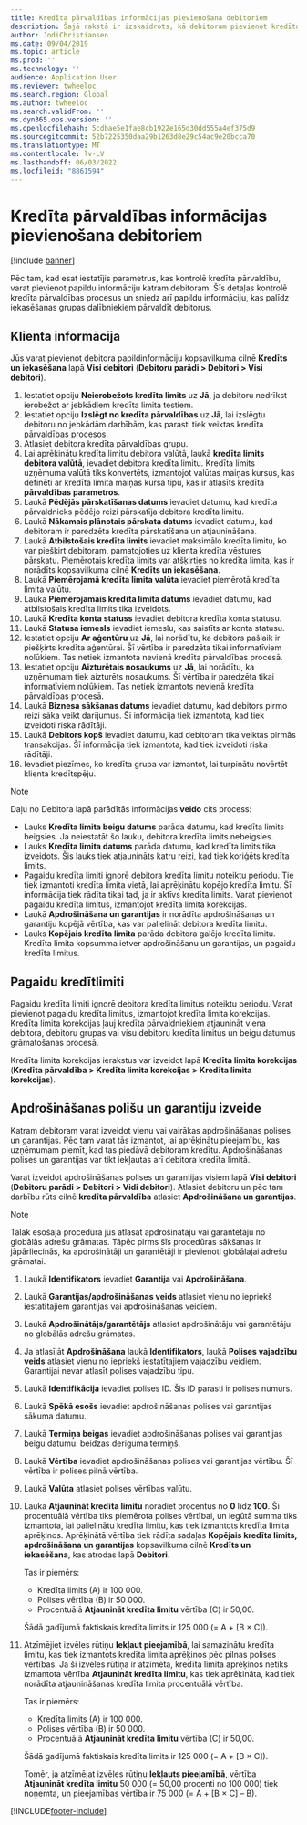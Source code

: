 ```yaml
---
title: Kredīta pārvaldības informācijas pievienošana debitoriem
description: Šajā rakstā ir izskaidrots, kā debitoram pievienot kredīta pārvaldības informāciju.
author: JodiChristiansen
ms.date: 09/04/2019
ms.topic: article
ms.prod: ''
ms.technology: ''
audience: Application User
ms.reviewer: twheeloc
ms.search.region: Global
ms.author: twheeloc
ms.search.validFrom: ''
ms.dyn365.ops.version: ''
ms.openlocfilehash: 5cdbae5e1fae8cb1922e165d30dd555a4ef375d9
ms.sourcegitcommit: 52b7225350daa29b1263d8e29c54ac9e20bcca70
ms.translationtype: MT
ms.contentlocale: lv-LV
ms.lasthandoff: 06/03/2022
ms.locfileid: "8861594"
---
```

# <a name="add-credit-management-information-for-customers"></a>Kredīta pārvaldības informācijas pievienošana debitoriem

[!include [banner](../includes/banner.md)]

Pēc tam, kad esat iestatījis parametrus, kas kontrolē kredīta pārvaldību, varat pievienot papildu informāciju katram debitoram. Šīs detaļas kontrolē kredīta pārvaldības procesus un sniedz arī papildu informāciju, kas palīdz iekasēšanas grupas dalībniekiem pārvaldīt debitorus.

## <a name="customer-information"></a>Klienta informācija

Jūs varat pievienot debitora papildinformāciju kopsavilkuma cilnē **Kredīts un iekasēšana** lapā **Visi debitori** (**Debitoru parādi \> Debitori \> Visi debitori**).

1. Iestatiet opciju **Neierobežots kredīta limits** uz **Jā**, ja debitoru nedrīkst ierobežot ar jebkādiem kredīta limita testiem.
2. Iestatiet opciju **Izslēgt no kredīta pārvaldības** uz **Jā**, lai izslēgtu debitoru no jebkādām darbībām, kas parasti tiek veiktas kredīta pārvaldības procesos.
3. Atlasiet debitora kredīta pārvaldības grupu.
4. Lai aprēķinātu kredīta limitu debitora valūtā, laukā **kredīta limits debitora valūtā**, ievadiet debitora kredīta limitu. Kredīta limits uzņēmuma valūtā tiks konvertēts, izmantojot valūtas maiņas kursus, kas definēti ar kredīta limita maiņas kursa tipu, kas ir atlasīts kredīta **pārvaldības parametros**.
5. Laukā **Pēdējās pārskatīšanas datums** ievadiet datumu, kad kredīta pārvaldnieks pēdējo reizi pārskatīja debitora kredīta limitu.
6. Laukā **Nākamais plānotais pārskata datums** ievadiet datumu, kad debitoram ir paredzēta kredīta pārskatīšana un atjaunināšana.
7. Laukā **Atbilstošais kredīta limits** ievadiet maksimālo kredīta limitu, ko var piešķirt debitoram, pamatojoties uz klienta kredīta vēstures pārskatu. Piemērotais kredīta limits var atšķirties no kredīta limita, kas ir norādīts kopsavilkuma cilnē **Kredīts un iekasēšana**.
8. Laukā **Piemērojamā kredīta limita valūta** ievadiet piemērotā kredīta limita valūtu.
9. Laukā **Piemērojamais kredīta limita datums** ievadiet datumu, kad atbilstošais kredīta limits tika izveidots.
10. Laukā **Kredīta konta statuss** ievadiet debitora kredīta konta statusu.
11. Laukā **Statusa iemesls** ievadiet iemeslu, kas saistīts ar konta statusu.
12. Iestatiet opciju **Ar aģentūru** uz **Jā**, lai norādītu, ka debitors pašlaik ir piešķirts kredīta aģentūrai. Šī vērtība ir paredzēta tikai informatīviem nolūkiem. Tas netiek izmantota nevienā kredīta pārvaldības procesā.
13. Iestatiet opciju **Aizturētais nosaukums** uz **Jā**, lai norādītu, ka uzņēmumam tiek aizturēts nosaukums. Šī vērtība ir paredzēta tikai informatīviem nolūkiem. Tas netiek izmantots nevienā kredīta pārvaldības procesā.
14. Laukā **Biznesa sākšanas datums** ievadiet datumu, kad debitors pirmo reizi sāka veikt darījumus. Šī informācija tiek izmantota, kad tiek izveidoti riska rādītāji.
15. Laukā **Debitors kopš** ievadiet datumu, kad debitoram tika veiktas pirmās transakcijas. Šī informācija tiek izmantota, kad tiek izveidoti riska rādītāji.
16. Ievadiet piezīmes, ko kredīta grupa var izmantot, lai turpinātu novērtēt klienta kredītspēju.

> [!Note] 
> Daļu no Debitora lapā parādītās informācijas **veido** cits process:

- Lauks **Kredīta limita beigu datums** parāda datumu, kad kredīta limits beigsies. Ja neiestatāt šo lauku, debitora kredīta limits nebeigsies.
- Lauks **Kredīta limita datums** parāda datumu, kad kredīta limits tika izveidots. Šis lauks tiek atjaunināts katru reizi, kad tiek koriģēts kredīta limits.
- Pagaidu kredīta limiti ignorē debitora kredīta limitu noteiktu periodu. Tie tiek izmantoti kredīta limita vietā, lai aprēķinātu kopējo kredīta limitu. Šī informācija tiek rādīta tikai tad, ja ir aktīvs kredīta limits. Varat pievienot pagaidu kredīta limitus, izmantojot kredīta limita korekcijas.
- Laukā **Apdrošināšana un garantijas** ir norādīta apdrošināšanas un garantiju kopējā vērtība, kas var palielināt debitora kredīta limitu.
- Lauks **Kopējais kredīta limita** parāda debitora galējo kredīta limitu. Kredīta limita kopsumma ietver apdrošināšanu un garantijas, un pagaidu kredīta limitus.

## <a name="temporary-credit-limits"></a>Pagaidu kredītlimiti

Pagaidu kredīta limiti ignorē debitora kredīta limitus noteiktu periodu. Varat pievienot pagaidu kredīta limitus, izmantojot kredīta limita korekcijas. Kredīta limita korekcijas ļauj kredīta pārvaldniekiem atjaunināt viena debitora, debitoru grupas vai visu debitoru kredīta limitus un beigu datumus grāmatošanas procesā.

Kredīta limita korekcijas ierakstus var izveidot lapā **Kredīta limita korekcijas** (**Kredīta pārvaldība \> Kredīta limita korekcijas \> Kredīta limita korekcijas**).

## <a name="create-insurance-policies-and-guarantees"></a>Apdrošināšanas polišu un garantiju izveide

Katram debitoram varat izveidot vienu vai vairākas apdrošināšanas polises un garantijas. Pēc tam varat tās izmantot, lai aprēķinātu pieejamību, kas uzņēmumam piemīt, kad tas piedāvā debitoram kredītu. Apdrošināšanas polises un garantijas var tikt iekļautas arī debitora kredīta limitā.

Varat izveidot apdrošināšanas polises un garantijas visiem lapā **Visi debitori** (**Debitoru parādi \> Debitori \> Vidi debitori**). Atlasiet debitoru un pēc tam darbību rūts cilnē **kredīta pārvaldība** atlasiet **Apdrošināšana un garantijas**.

> [!NOTE]
> Tālāk esošajā procedūrā jūs atlasāt apdrošinātāju vai garantētāju no globālās adrešu grāmatas. Tāpēc pirms šīs procedūras sākšanas ir jāpārliecinās, ka apdrošinātāji un garantētāji ir pievienoti globālajai adrešu grāmatai.

1. Laukā **Identifikators** ievadiet **Garantija** vai **Apdrošināšana**.
2. Laukā **Garantijas/apdrošināšanas veids** atlasiet vienu no iepriekš iestatītajiem garantijas vai apdrošināšanas veidiem.
3. Laukā **Apdrošinātājs/garantētājs** atlasiet apdrošinātāju vai garantētāju no globālās adrešu grāmatas. 
4. Ja atlasījāt **Apdrošināšana** laukā **Identifikators**, laukā **Polises vajadzību veids** atlasiet vienu no iepriekš iestatītajiem vajadzību veidiem. Garantijai nevar atlasīt polises vajadzību tipu.
5. Laukā **Identifikācija** ievadiet polises ID. Šis ID parasti ir polises numurs.
6. Laukā **Spēkā esošs** ievadiet apdrošināšanas polises vai garantijas sākuma datumu.
7. Laukā **Termiņa beigas** ievadiet apdrošināšanas polises vai garantijas beigu datumu. beidzas derīguma termiņš.
8. Laukā **Vērtība** ievadiet apdrošināšanas polises vai garantijas vērtību. Šī vērtība ir polises pilnā vērtība.
9. Laukā **Valūta** atlasiet polises vērtības valūtu. 
10. Laukā **Atjaunināt kredīta limitu** norādiet procentus no **0** līdz **100**. Šī procentuālā vērtība tiks piemērota polises vērtībai, un iegūtā summa tiks izmantota, lai palielinātu kredīta limitu, kas tiek izmantots kredīta limita aprēķinos. Aprēķinātā vērtība tiek rādīta sadaļas **Kopējais kredīta limits, apdrošināšana un garantijas** kopsavilkuma cilnē **Kredīts un iekasēšana**, kas atrodas lapā **Debitori**.

    Tas ir piemērs:

    - Kredīta limits (A) ir 100 000.
    - Polises vērtība (B) ir 50 000.
    - Procentuālā **Atjaunināt kredīta limitu** vērtība (C) ir 50,00.
    
    Šādā gadījumā faktiskais kredīta limits ir 125 000 (= A + \[B × C\]).

11. Atzīmējiet izvēles rūtiņu **Iekļaut pieejamībā**, lai samazinātu kredīta limitu, kas tiek izmantots kredīta limita aprēķinos pēc pilnas polises vērtības. Ja šī izvēles rūtiņa ir atzīmēta, kredīta limita aprēķinos netiks izmantota vērtība **Atjaunināt kredīta limitu**, kas tiek aprēķināta, kad tiek norādīta atjaunināšanas kredīta limita procentuālā vērtība.

    Tas ir piemērs:

    - Kredīta limits (A) ir 100 000.
    - Polises vērtība (B) ir 50 000.
    - Procentuālā **Atjaunināt kredīta limitu** vērtība (C) ir 50,00.

    Šādā gadījumā faktiskais kredīta limits ir 125 000 (= A + \[B × C\]).
    
    Tomēr, ja atzīmējat izvēles rūtiņu **Iekļauts pieejamībā**, vērtība **Atjaunināt kredīta limitu** 50 000 (= 50,00 procenti no 100 000) tiek noņemta, un pieejamības vērtība ir 75 000 (= A + \[B × C\] – B).


[!INCLUDE[footer-include](../../includes/footer-banner.md)]
